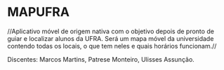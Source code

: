 # MAPUFRA

//Aplicativo móvel de origem nativa com o objetivo depois de pronto de guiar e localizar alunos da UFRA. Será um mapa móvel da universidade contendo todas os locais, o que tem neles e quais horários funcionam.//

Discentes: Marcos Martins, Patrese Monteiro, Ulisses Assunção.

